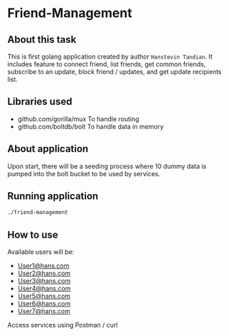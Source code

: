 # Friend-Management

## About this task
This is first golang application created by author `Hanstevin Tandian`. It includes feature to connect friend, list friends, get common friends, subscribe to an update, block friend / updates, and get update recipients list.

## Libraries used
 - github.com/gorilla/mux
 To handle routing
 - github.com/boltdb/bolt
 To handle data in memory

## About application
Upon start, there will be a seeding process where 10 dummy data is pumped into the bolt bucket to be used by services.

## Running application

```sh
./friend-management
```

## How to use

Available users will be:
- User1@hans.com
- User2@hans.com
- User3@hans.com
- User4@hans.com
- User5@hans.com
- User6@hans.com
- User7@hans.com

Access services using Postman / curl
